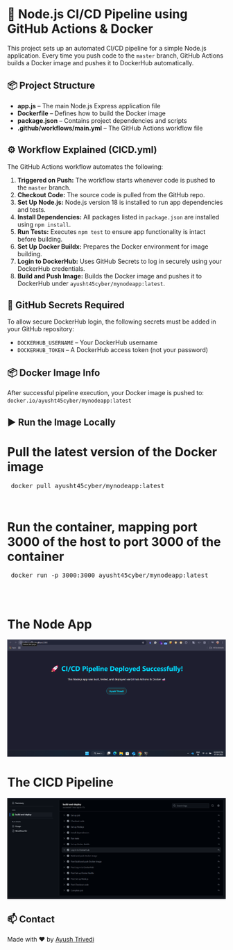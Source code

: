 🚀 Node.js CI/CD Pipeline using GitHub Actions & Docker
=======================================================

This project sets up an automated CI/CD pipeline for a simple Node.js application. Every time you push code to the `master` branch, GitHub Actions builds a Docker image and pushes it to DockerHub automatically.

📦 Project Structure
--------------------

*   **app.js** – The main Node.js Express application file
*   **Dockerfile** – Defines how to build the Docker image
*   **package.json** – Contains project dependencies and scripts
*   **.github/workflows/main.yml** – The GitHub Actions workflow file

⚙️ Workflow Explained (CICD.yml)
--------------------------------

The GitHub Actions workflow automates the following:

1.  **Triggered on Push:** The workflow starts whenever code is pushed to the `master` branch.
2.  **Checkout Code:** The source code is pulled from the GitHub repo.
3.  **Set Up Node.js:** Node.js version 18 is installed to run app dependencies and tests.
4.  **Install Dependencies:** All packages listed in `package.json` are installed using `npm install`.
5.  **Run Tests:** Executes `npm test` to ensure app functionality is intact before building.
6.  **Set Up Docker Buildx:** Prepares the Docker environment for image building.
7.  **Login to DockerHub:** Uses GitHub Secrets to log in securely using your DockerHub credentials.
8.  **Build and Push Image:** Builds the Docker image and pushes it to DockerHub under `ayusht45cyber/mynodeapp:latest`.

🔐 GitHub Secrets Required
--------------------------

To allow secure DockerHub login, the following secrets must be added in your GitHub repository:

*   `DOCKERHUB_USERNAME` – Your DockerHub username
*   `DOCKERHUB_TOKEN` – A DockerHub access token (not your password)

📦 Docker Image Info
--------------------

After successful pipeline execution, your Docker image is pushed to:  
`docker.io/ayusht45cyber/mynodeapp:latest`

▶️ Run the Image Locally
------------------------
# Pull the latest version of the Docker image
<pre> docker pull ayusht45cyber/mynodeapp:latest </pre> <br>
# Run the container, mapping port 3000 of the host to port 3000 of the container 
<pre> docker run -p 3000:3000 ayusht45cyber/mynodeapp:latest</pre>

<br>
<br>

# The Node App
<img src="/Screenshots/app.png">

# The CICD Pipeline
<img src="/Screenshots/cicd.png">

📫 Contact
----------

Made with ❤️ by [Ayush Trivedi](https://github.com/trivediayush)


